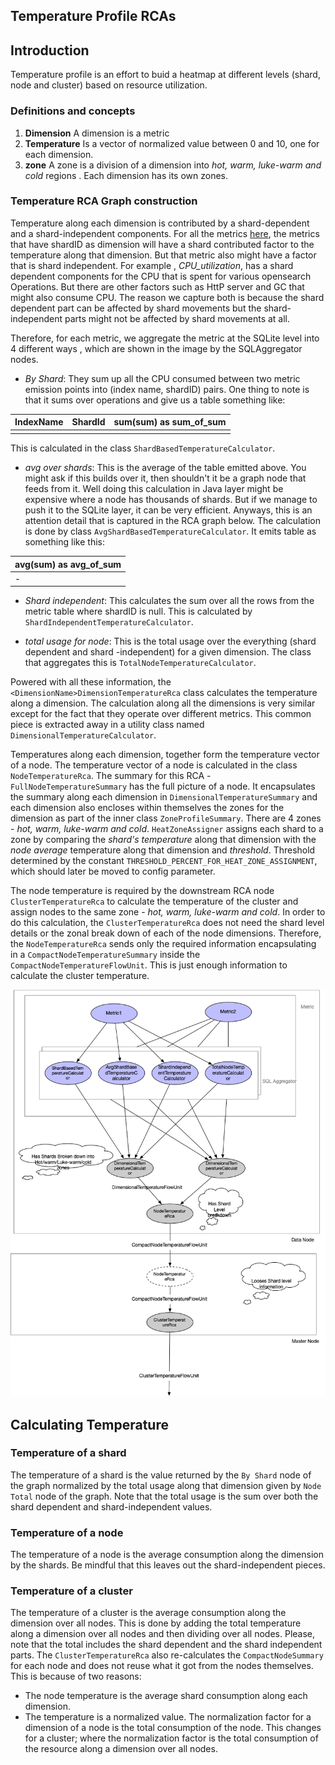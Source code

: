 Temperature Profile RCAs
---

## Introduction
Temperature profile is an effort to buid a heatmap at different levels (shard,
node and cluster) based on resource utilization.

### Definitions and concepts
 1. **Dimension** A dimension is a metric
 1. **Temperature** Is a vector of normalized value between 0 and 10, one for each dimension.
 1. **zone** A zone is a division of a dimension into _hot, warm, luke-warm and cold_ regions
 . Each dimension has its own zones. 
 


### Temperature RCA Graph construction
Temperature along each dimension is contributed by a shard-dependent and a shard-independent
 components. For all the metrics
 [here](https://opensearch.org/docs/monitoring-plugins/pa/reference/), the metrics that
 have shardID as dimension will have a shard contributed factor to the temperature along that
 dimension. But that metric also might have a factor that is shard independent. For example
 , _CPU_utilization_, has a shard dependent components for the CPU that is spent for various
 opensearch Operations. But there are other factors such as HttP server and GC that might
 also consume CPU. The reason we capture both is because the shard dependent part can be affected
 by shard movements but the shard-independent parts might not be affected by shard movements at
 all.
 
 Therefore, for each metric, we aggregate the metric at the SQLite level into 4 different ways
 , which are shown in the image by the SQLAggregator nodes.
  - _By Shard_: They sum up all the CPU consumed between two metric emission points into
  (index name, shardID) pairs. One thing to note is that it sums over operations and give us a table
  something like:
  
  | IndexName | ShardId |  sum(sum) as sum_of_sum |
  |-----------|---------|-------------------------|
  |           |         |                         |
  This is calculated in the class `ShardBasedTemperatureCalculator`.
  
  - _avg over shards_:  This is the average of the table emitted above. You might ask if this
  builds over it, then shouldn't it be a graph node that feeds from it. Well doing this
  calculation in Java layer might be expensive where a node has thousands of shards. But if we
  manage to push it to the SQLite layer, it can be very efficient. Anyways, this is an
  attention detail that is captured in the RCA graph below. The calculation is done
  by class `AvgShardBasedTemperatureCalculator`.
  It emits table as something like this:
  
|  avg(sum) as avg_of_sum |
|-------------------------|
|            -            |

- _Shard independent_: This calculates the sum over all the rows from the metric table where
 shardID is null. This is calculated by `ShardIndependentTemperatureCalculator`.
 
- _total usage for node_: This is the total usage over the everything (shard dependent and shard
-independent) for a given dimension. The class that aggregates this is
 `TotalNodeTemperatureCalculator`.
 
Powered with all these information, the `<DimensionName>DimensionTemperatureRca` class calculates
the temperature along a dimension. The calculation along all the dimensions is very similar except
for the fact that they operate over different metrics. This common piece is extracted away in a
utility class named `DimensionalTemperatureCalculator`.  

Temperatures along each dimension, together form the temperature vector of a node. The
temperature vector of a node is calculated in the class `NodeTemperatureRca`. The summary for
this RCA - `FullNodeTemperatureSummary` has the full picture of a node. It encapsulates the
summary along each dimension in `DimensionalTemperatureSummary` and each dimension also
encloses within themselves the zones for the dimension as part of the inner class 
`ZoneProfileSummary`. There are 4 zones - _hot, warm, luke-warm and cold_. `HeatZoneAssigner`
assigns each shard to a zone by comparing the _shard's temperature_ along that dimension with the
_node average_ temperature along that dimension and _threshold_. Threshold determined by the
constant `THRESHOLD_PERCENT_FOR_HEAT_ZONE_ASSIGNMENT`, which should later be moved to config 
parameter.

The node temperature is required by the downstream RCA node `ClusterTemperatureRca` to calculate
the temperature of the cluster and assign nodes to the same zone - _hot, warm, luke-warm and
cold_. In order to do this calculation, the `ClusterTemperatureRca` does not need the shard level
details or the zonal break down of each of the node dimensions. Therefore, the
`NodeTemperatureRca` sends only the required information encapsulating in a 
`CompactNodeTemperatureSummary` inside the `CompactNodeTemperatureFlowUnit`. This is just enough
information to calculate the cluster temperature.  
        
![here](temperatureRcas.png)

## Calculating Temperature

### Temperature of a shard
The temperature of a shard is the value returned by the `By Shard` node of the graph normalized
by the total usage along that dimension given by `Node Total` node of the graph. Note that the total
usage is the sum over both the shard dependent and shard-independent values.

### Temperature of a node
The temperature of a node is the average consumption along the dimension by the shards. Be
mindful that this leaves out the shard-independent pieces.

### Temperature of a cluster
The temperature of a cluster is the average consumption along the dimension over all nodes.
This is done by adding the total temperature along a dimension over all nodes and then dividing
over all nodes. Please, note that the total includes the shard dependent and the shard
independent parts. The `ClusterTemperatureRca` also re-calculates the `CompactNodeSummary` for
each node and does not reuse what it got from the nodes themselves. This is because of two
reasons:
 - The node temperature is the average shard consumption along each dimension.
 - The temperature is a normalized value. The normalization factor for a dimension of a node is the
   total consumption  of the node. This changes for a cluster; where the normalization factor is
   the total consumption of the resource along a dimension over all nodes. 
